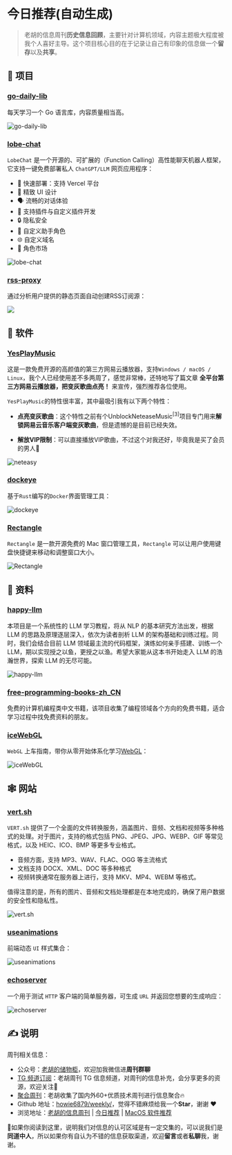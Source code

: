 # 今日推荐(自动生成)

> 老胡的信息周刊**历史信息回顾**，主要针对计算机领域，内容主题极大程度被我个人喜好主导。这个项目核心目的在于记录让自己有印象的信息做一个**留存**以及**共享**。


## 🎯 项目 

### [go-daily-lib](https://github.com/darjun/go-daily-lib)

每天学习一个 Go 语言库，内容质量相当高。

![go-daily-lib](https://images-1252557999.file.myqcloud.com/uPic/4Ippyf.png) 

### [lobe-chat](https://github.com/lobehub/lobe-chat)

`LobeChat` 是一个开源的、可扩展的（Function Calling）高性能聊天机器人框架，它支持一键免费部署私人 `ChatGPT/LLM` 网页应用程序：

- 💨 快速部署：支持 Vercel 平台
-  💎 精致 UI 设计
-  🗣️ 流畅的对话体验
-  🧩 支持插件与自定义插件开发
-  🔒 隐私安全
-  🤖 自定义助手角色
-  🌐 自定义域名
-  🏬 角色市场

![lobe-chat](https://images-1252557999.file.myqcloud.com/uPic/lobe-chat.webp) 

### [rss-proxy](https://github.com/damoeb/rss-proxy)

通过分析用户提供的静态页面自动创建RSS订阅源：

![](https://images-1252557999.file.myqcloud.com/uPic/APrAbH.png) 

## 🤖 软件 

### [YesPlayMusic](https://github.com/qier222/YesPlayMusic)

这是一款免费开源的高颜值的第三方网易云播放器，支持`Windows / macOS / Linux`，我个人已经使用差不多两周了，感觉非常棒，还特地写了篇文章 **全平台第三方网易云播放器，把变灰歌曲点亮！** 来宣传，强烈推荐各位使用。

`YesPlayMusic`的特性很丰富，其中最吸引我有以下两个特性：

- **点亮变灰歌曲**：这个特性之前有个UnblockNeteaseMusic<sup>\[3\]</sup>项目专门用来**解锁网易云音乐客户端变灰歌曲**，但是遗憾的是目前已经失效。
  
- **解放VIP限制**：可以直接播放VIP歌曲，不过这个对我还好，毕竟我是买了会员的男人🤗
  

![neteasy](https://images-1252557999.file.myqcloud.com/uPic/neteasy.png) 

### [dockeye](https://github.com/vv9k/dockeye)

基于`Rust`编写的`Docker`界面管理工具：

![dockeye](https://images-1252557999.file.myqcloud.com/uPic/Y6s09g.jpg) 

### [Rectangle](https://github.com/rxhanson/Rectangle)

`Rectangle` 是一款开源免费的 Mac 窗口管理工具，`Rectangle` 可以让用户使用键盘快捷键来移动和调整窗口大小。

![Rectangle](https://images-1252557999.file.myqcloud.com/uPic/KH9luU.jpg) 

## 👀 资料 

### [happy-llm](https://github.com/datawhalechina/happy-llm)

本项目是一个系统性的 LLM 学习教程，将从 NLP 的基本研究方法出发，根据 LLM 的思路及原理逐层深入，依次为读者剖析 LLM 的架构基础和训练过程。同时，我们会结合目前 LLM 领域最主流的代码框架，演练如何亲手搭建、训练一个 LLM，期以实现授之以鱼，更授之以渔。希望大家能从这本书开始走入 LLM 的浩瀚世界，探索 LLM 的无尽可能。

![happy-llm](https://images-1252557999.file.myqcloud.com/uPic/agd2V6.png) 

### [free-programming-books-zh_CN](https://github.com/justjavac/free-programming-books-zh_CN)

 免费的计算机编程类中文书籍，该项目收集了编程领域各个方向的免费书籍，适合学习过程中找免费资料的朋友。 

### [iceWebGL](https://github.com/MrWeilian/iceWebGL)

`WebGL` 上车指南，带你从零开始体系化学习[WebGL](https://ice-webgl.netlify.app/)：

![iceWebGL](https://images-1252557999.file.myqcloud.com/uPic/iceWebGL.png) 

## 🕸 网站 

### [vert.sh](https://vert.sh/)

`VERT.sh` 提供了一个全面的文件转换服务，涵盖图片、音频、文档和视频等多种格式的处理。对于图片，支持的格式包括 PNG、JPEG、JPG、WEBP、GIF 等常见格式，以及 HEIC、ICO、BMP 等更多专业格式。

- 音频方面，支持 MP3、WAV、FLAC、OGG 等主流格式
- 文档支持 DOCX、XML、DOC 等多种格式
- 视频转换通常在服务器上进行，支持 MKV、MP4、WEBM 等格式。

值得注意的是，所有的图片、音频和文档处理都是在本地完成的，确保了用户数据的安全性和隐私性。

![vert.sh](https://images-1252557999.file.myqcloud.com/uPic/Vclo9P.png) 

### [useanimations](https://useanimations.com/)

前端动态 `UI` 样式集合：

![useanimations](https://images-1252557999.file.myqcloud.com/uPic/useanimations.jpg) 

### [echoserver](https://echoserver.dev/)

一个用于测试 `HTTP` 客户端的简单服务器，可生成 `URL` 并返回您想要的生成响应：

![echoserver](https://images-1252557999.file.myqcloud.com/uPic/echoserver.jpg) 

## ✍️ 说明

周刊相关信息：

- 公众号：[老胡的储物柜](https://images-1252557999.file.myqcloud.com/uPic/ETIbMe.jpg)，欢迎加我微信进**周刊群聊**
- [TG 频道订阅](https://t.me/howie_weekly)：老胡周刊 TG 信息频道，对周刊的信息补充，会分享更多的资源，欢迎关注👏
- [聚合周刊](https://www.fre321.com/weekly)：老胡收集了国内外60+优质技术周刊进行信息聚合🔥
- Github 地址：[howie6879/weekly/](https://github.com/howie6879/weekly/)，觉得不错麻烦给我一个**Star**，谢谢 ❤️
- 浏览地址：[老胡的信息周刊](https://weekly.howie6879.com) | [今日推荐](https://weekly.howie6879.com/recommend/index.html) | [MacOS 软件推荐](https://weekly.howie6879.com/soft/mac.html)

🙌如果你阅读到这里，说明我们对信息的认可区域是有一定交集的，可以说我们是**同道中人**，所以如果你有自认为不错的信息获取渠道，欢迎**留言**或者**私聊**我，谢谢。